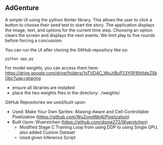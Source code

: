## AdGenture

A simple UI using the python tkinter library. This allows the user to click a button to choose their seed text to start the story. The application displays the image, text, and options for the current time step. Choosing an option clears the screen and displays the next events. We limit play to five rounds before forcing a concussion. 

You can run the UI after cloning the GitHub repository like so:
```
python app.py
```

For model weights, you can access them here:
https://drive.google.com/drive/folders/1oTVD4C_WoJrBuP23Y0F6lhIIdpZSkObc?usp=sharing
- ensure all libraries are installed 
- place the two weights files in the directory: ./weights/ 

GitHub Repositories we used/built upon:
* Used: Make Your Own Sprites: Aliasing-Aware and Cell-Controllable Pixelization (https://github.com/WuZongWei6/Pixelization) 
* Built Upon: Wuerstchen (https://github.com/dome272/Wuerstchen)
    * Modified Stage C Training Loop from using DDP to using Single GPU, also added Custom Dataset
    * Used given Inference Script

